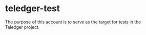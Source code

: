 # teledger-test
The purpose of this account is to serve as the target for tests in the Teledger project.
